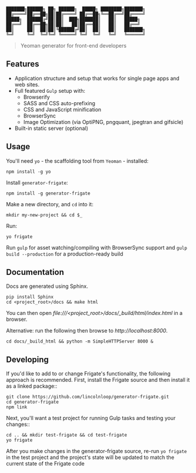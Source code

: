 ```
███████╗██████╗ ██╗ ██████╗  █████╗ ████████╗███████╗
██╔════╝██╔══██╗██║██╔════╝ ██╔══██╗╚══██╔══╝██╔════╝
█████╗  ██████╔╝██║██║  ███╗███████║   ██║   █████╗
██╔══╝  ██╔══██╗██║██║   ██║██╔══██║   ██║   ██╔══╝
██║     ██║  ██║██║╚██████╔╝██║  ██║   ██║   ███████╗
╚═╝     ╚═╝  ╚═╝╚═╝ ╚═════╝ ╚═╝  ╚═╝   ╚═╝   ╚══════╝
```

> Yeoman generator for front-end developers

## Features

* Application structure and setup that works for single page apps and web sites.
* Full featured `Gulp` setup with:
  * Browserify
  * SASS and CSS auto-prefixing
  * CSS and JavaScript minification
  * BrowserSync
  * Image Optimization (via OptiPNG, pngquant, jpegtran and gifsicle)
* Built-in static server (optional)


## Usage

You'll need `yo` - the scaffolding tool from `Yeoman` - installed:
```
npm install -g yo
```

Install `generator-frigate`:
```
npm install -g generator-frigate
```

Make a new directory, and `cd` into it:
```
mkdir my-new-project && cd $_
```

Run:
```
yo frigate
```

Run `gulp` for asset watching/compiling with BrowserSync support and `gulp build --production` for a production-ready build

## Documentation

Docs are generated using Sphinx.

```
pip install Sphinx
cd <project_root>/docs && make html
```

You can then open *file:///<project_root>/docs/_build/html/index.html* in a browser.


Alternative: run the following then browse to *http://localhost:8000*.
```
cd docs/_build_html && python -m SimpleHTTPServer 8000 &
```

## Developing

If you'd like to add to or change Frigate's functionality, the following approach is recommended. First, install the Frigate source and then install it as a linked package::

```
git clone https://github.com/lincolnloop/generator-frigate.git
cd generator-frigate
npm link
```

Next, you'll want a test project for running Gulp tasks and testing your changes::

```
cd .. && mkdir test-frigate && cd test-frigate
yo frigate
```

After you make changes in the generator-frigate source, re-run ``yo frigate`` in the test project and the project's state will be updated to match the current state of the Frigate code


